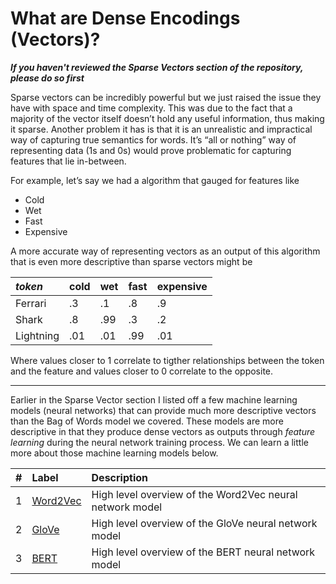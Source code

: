 # What are Dense Encodings (Vectors)?

***If you haven't reviewed the Sparse Vectors section of the repository, please do so first***

Sparse vectors can be incredibly powerful but we just raised the issue they have with space and time complexity. This was due to the fact that a majority of the vector itself doesn’t hold any useful information, thus making it sparse. Another problem it has is that it is an unrealistic and impractical way of capturing true semantics for words. It’s “all or nothing” way of representing data (1s and 0s) would prove problematic for capturing features that lie in-between.

For example, let’s say we had a algorithm that gauged for features like 
- Cold
- Wet
- Fast
- Expensive

A more accurate way of representing vectors as an output of this algorithm that is even more descriptive than sparse vectors might be

| *token*   | cold | wet | fast | expensive |
|:----------|:-----|:----|:-----|:----------|
| Ferrari   | .3   | .1  | .8   | .9        |
| Shark     | .8   | .99 | .3   | .2        |
| Lightning | .01  | .01 | .99  | .01       |

Where values closer to 1 correlate to tigther relationships between the token and the feature and values closer to 0 correlate to the opposite.

-------------------------------------------------------------------------------------------------------------------------------------

Earlier in the Sparse Vector section I listed off a few machine learning models (neural networks) that can provide much more descriptive vectors than the Bag of Words model we covered. These models are more descriptive in that they produce dense vectors as outputs through *feature learning* during the neural network training process. We can learn a little more about those machine learning models below.

| # | Label                                                       | Description |
|:--|:------------------------------------------------------------|:-----------|
| 1 | [Word2Vec](Word2Vec)  | High level overview of the Word2Vec neural network model |
| 2 | [GloVe](GloVe)     | High level overview of the GloVe neural network model|
| 3 | [BERT](BERT)     | High level overview of the BERT neural network model |

